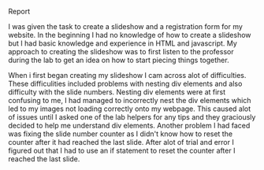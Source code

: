 Report

I was given the task to create a slideshow and a registration form for my website. In the beginning I had no knowledge of how to create a slideshow but I had basic knowledge and experience in HTML and javascript. My approach to creating the slideshow was to first listen to the professor during the lab to get an idea on how to start piecing things together.

When i first began creating my slideshow I cam across alot of difficulties. These difficulities included problems with nesting div elements and also difficulty with the slide numbers. Nesting div elements were at first confusing to me, I had managed to incorrectly nest the div elements which led to my images not loading correctly onto my webpage. This caused alot of issues until I asked one of the lab helpers for any tips and they graciously decided to help me understand div elements. Another problem I had faced was fixing the slide number counter as I didn't know how to reset the counter after it had reached the last slide. After alot of trial and error I figured out that I had to use an if statement to reset the counter after I reached the last slide.